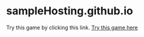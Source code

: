 # sampleHosting.github.io

Try this game by clicking this link.
[Try this game here](https://shrikanth9.github.io/sampleHosting.github.io/)
